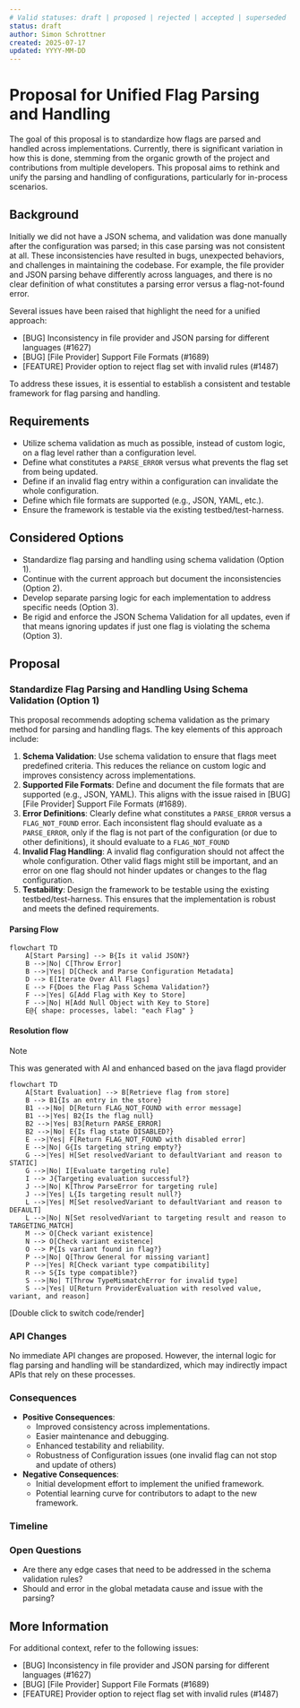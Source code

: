 ```yaml
---
# Valid statuses: draft | proposed | rejected | accepted | superseded
status: draft
author: Simon Schrottner 
created: 2025-07-17
updated: YYYY-MM-DD
---
```


# Proposal for Unified Flag Parsing and Handling

The goal of this proposal is to standardize how flags are parsed and handled across implementations. Currently, there is significant variation in how this is done, stemming from the organic growth of the project and contributions from multiple developers. This proposal aims to rethink and unify the parsing and handling of configurations, particularly for in-process scenarios.

## Background

Initially we did not have a JSON schema, and validation was done manually after the configuration was parsed; in this case parsing was not consistent at all.
These inconsistencies have resulted in bugs, unexpected behaviors, and challenges in maintaining the codebase.
For example, the file provider and JSON parsing behave differently across languages, and there is no clear definition of what constitutes a parsing error versus a flag-not-found error.

Several issues have been raised that highlight the need for a unified approach:

- [BUG] Inconsistency in file provider and JSON parsing for different languages (#1627)
- [BUG] [File Provider] Support File Formats (#1689)
- [FEATURE] Provider option to reject flag set with invalid rules (#1487)

To address these issues, it is essential to establish a consistent and testable framework for flag parsing and handling.

## Requirements

- Utilize schema validation as much as possible, instead of custom logic, on a flag level rather than a configuration level.
- Define what constitutes a `PARSE_ERROR` versus what prevents the flag set from being updated.
- Define if an invalid flag entry within a configuration can invalidate the whole configuration.
- Define which file formats are supported (e.g., JSON, YAML, etc.).
- Ensure the framework is testable via the existing testbed/test-harness.

## Considered Options

- Standardize flag parsing and handling using schema validation (Option 1).
- Continue with the current approach but document the inconsistencies (Option 2).
- Develop separate parsing logic for each implementation to address specific needs (Option 3).
- Be rigid and enforce the JSON Schema Validation for all updates, even if that means ignoring updates if just one flag is violating the schema (Option 3).

## Proposal

### Standardize Flag Parsing and Handling Using Schema Validation (Option 1)

This proposal recommends adopting schema validation as the primary method for parsing and handling flags. The key elements of this approach include:

1. **Schema Validation**: Use schema validation to ensure that flags meet predefined criteria. This reduces the reliance on custom logic and improves consistency across implementations.
2. **Supported File Formats**: Define and document the file formats that are supported (e.g., JSON, YAML). This aligns with the issue raised in [BUG] [File Provider] Support File Formats (#1689).
3. **Error Definitions**: Clearly define what constitutes a `PARSE_ERROR` versus a `FLAG_NOT_FOUND` error. Each inconsistent flag should evaluate as a `PARSE_ERROR`, only if the flag is not part of the configuration (or due to other definitions), it should evaluate to a `FLAG_NOT_FOUND`
4. **Invalid Flag Handling**: A invalid flag configuration should not affect the whole configuration. Other valid flags might still be important, and an error on one flag should not hinder updates or changes to the flag configuration.
5. **Testability**: Design the framework to be testable using the existing testbed/test-harness. This ensures that the implementation is robust and meets the defined requirements.

#### Parsing Flow

```mermaid
flowchart TD
    A[Start Parsing] --> B{Is it valid JSON?}
    B -->|No| C[Throw Error]
    B -->|Yes| D[Check and Parse Configuration Metadata]
    D --> E[Iterate Over All Flags]
    E --> F{Does the Flag Pass Schema Validation?}
    F -->|Yes| G[Add Flag with Key to Store]
    F -->|No| H[Add Null Object with Key to Store]
    E@{ shape: processes, label: "each Flag" }
```

#### Resolution flow

> [!NOTE]
> This was generated with AI and enhanced based on the java flagd provider

```mermaid
flowchart TD
    A[Start Evaluation] --> B[Retrieve flag from store]
    B --> B1{Is an entry in the store}
    B1 -->|No| D[Return FLAG_NOT_FOUND with error message]
    B1 -->|Yes| B2{Is the flag null}
    B2 -->|Yes| B3[Return PARSE_ERROR]
    B2 -->|No| E{Is flag state DISABLED?}
    E -->|Yes| F[Return FLAG_NOT_FOUND with disabled error]
    E -->|No| G{Is targeting string empty?}
    G -->|Yes| H[Set resolvedVariant to defaultVariant and reason to STATIC]
    G -->|No| I[Evaluate targeting rule]
    I --> J{Targeting evaluation successful?}
    J -->|No| K[Throw ParseError for targeting rule]
    J -->|Yes| L{Is targeting result null?}
    L -->|Yes| M[Set resolvedVariant to defaultVariant and reason to DEFAULT]
    L -->|No| N[Set resolvedVariant to targeting result and reason to TARGETING_MATCH]
    M --> O[Check variant existence]
    N --> O[Check variant existence]
    O --> P{Is variant found in flag?}
    P -->|No| Q[Throw General for missing variant]
    P -->|Yes| R[Check variant type compatibility]
    R --> S{Is type compatible?}
    S -->|No| T[Throw TypeMismatchError for invalid type]
    S -->|Yes| U[Return ProviderEvaluation with resolved value, variant, and reason]

```

[Double click to switch code/render]

### API Changes

No immediate API changes are proposed. However, the internal logic for flag parsing and handling will be standardized, which may indirectly impact APIs that rely on these processes.

### Consequences

- **Positive Consequences**:
    - Improved consistency across implementations.
    - Easier maintenance and debugging.
    - Enhanced testability and reliability.
    - Robustness of Configuration issues (one invalid flag can not stop and update of others)
- **Negative Consequences**:
    - Initial development effort to implement the unified framework.
    - Potential learning curve for contributors to adapt to the new framework.

### Timeline

### Open Questions

- Are there any edge cases that need to be addressed in the schema validation rules?
- Should and error in the global metadata cause and issue with the parsing?

## More Information

For additional context, refer to the following issues:

- [BUG] Inconsistency in file provider and JSON parsing for different languages (#1627)
- [BUG] [File Provider] Support File Formats (#1689)
- [FEATURE] Provider option to reject flag set with invalid rules (#1487)
